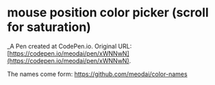 # mouse position color picker (scroll for saturation)
 _A Pen created at CodePen.io. Original URL: [https://codepen.io/meodai/pen/xWNNwN](https://codepen.io/meodai/pen/xWNNwN).

 The names come form: https://github.com/meodai/color-names